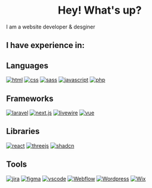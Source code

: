 <h1 align="center"> Hey! What's up? </h1>
<!-- <img style="width: 30px; height: 30px" src="https://raw.githubusercontent.com/r-ayaay/r-ayaay/main/wave.gif" > -->
I am a website developer & desginer

<!-- but I know absolutely <b><i>✨ NOTHING ✨</i></b> -->

<!-- ### :bulb: As of now, I plan on learning: 
[![python](https://img.shields.io/badge/-python-gold?style=for-the-badge&logo=python)]()
[![vue.js](http://img.shields.io/badge/-vue.js-35495e?style=for-the-badge&logo=vue.js)]()

### :muscle: I'm currently studying:
 -->

## I have experience in:




## Languages
[![html](http://img.shields.io/badge/-html-E34F26?style=for-the-badge&logo=html5&logoColor=white)]()
[![css](http://img.shields.io/badge/-css-1572B6?style=for-the-badge&logo=css3&logoColor=white)]()
[![sass](http://img.shields.io/badge/-sass-CC6699?style=for-the-badge&logo=sass&logoColor=white)]()
[![javascript](https://img.shields.io/badge/-javascript-gold?style=for-the-badge&logo=javascript&logoColor=black)]()
[![php](http://img.shields.io/badge/-php-777BB4?style=for-the-badge&logo=php&logoColor=white)]()

## Frameworks 
[![laravel](http://img.shields.io/badge/-laravel-white?style=for-the-badge&logo=laravel)]()
[![next.js](http://img.shields.io/badge/-next.js-black?style=for-the-badge&logo=nextdotjs&logoColor=white)]()
[![livewire](http://img.shields.io/badge/-livewire-4E56A6?style=for-the-badge&logo=livewire&logoColor=pink)]()
[![vue](http://img.shields.io/badge/-vue-3a4f63?style=for-the-badge&logo=vuedotjs&logoColor=#4FC08D)]()

## Libraries
[![react](http://img.shields.io/badge/-react-61DAFB?style=for-the-badge&logo=react&logoColor=black)]()
[![threejs](http://img.shields.io/badge/-three.js-black?style=for-the-badge&logo=threedotjs&logoColor=white)]()
[![shadcn](http://img.shields.io/badge/-shadcn/ui-black?style=for-the-badge&logo=shadcnui&logoColor=white)]()

## Tools
[![jira](http://img.shields.io/badge/-jira-white?style=for-the-badge&logo=jirasoftware&logoColor=0052CC)]()
[![figma](http://img.shields.io/badge/-figma-F24E1E?style=for-the-badge&logo=figma&logoColor=white)]()
[![vscode](http://img.shields.io/badge/-vs%20code-white?style=for-the-badge&logo=visualstudiocode&logoColor=007ACC)]()
[![Webflow](http://img.shields.io/badge/-webflow-146EF5?style=for-the-badge&logo=webflow&logoColor=white)]()
[![Wordpress](http://img.shields.io/badge/-wordpress-21759B?style=for-the-badge&logo=wordpress&logoColor=white)]()
[![Wix](http://img.shields.io/badge/-wix-0C6EFC?style=for-the-badge&logo=wix&logoColor=white)]()
<!--
**r-ayaay/r-ayaay** is a ✨ _special_ ✨ repository because its `README.md` (this file) appears on your GitHub profile.

Here are some ideas to get you started:

- 🔭 I’m currently working on ...
- 🌱 I’m currently learning ...
- 👯 I’m looking to collaborate on ...
- 🤔 I’m looking for help with ...
- 💬 Ask me about ...
- 📫 How to reach me: ...
- 😄 Pronouns: ...
- ⚡ Fun fact: ...
-->
